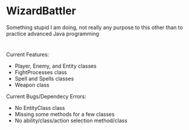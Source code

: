 # WizardBattler
Something stupid I am doing, not really any purpose to this other than to practice advanced Java programming

# 
Current Features:
- Player, Enemy, and Entity classes
- FightProcesses class
- Spell and Spells classes
- Weapon class

Current Bugs/Dependecy Errors:
- No EntityClass class
- Missing some methods for a few classes
- No ability/class/action selection method/class
